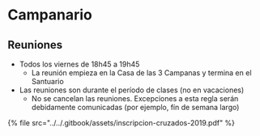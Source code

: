 # Campanario

## Reuniones

* Todos los viernes de 18h45 a 19h45
  * La reunión empieza en la Casa de las 3 Campanas y termina en el Santuario
* Las reuniones son durante el período de clases \(no en vacaciones\)
  * No se cancelan las reuniones. Excepciones a esta regla serán debidamente comunicadas \(por ejemplo, fín de semana largo\)

{% file src="../../.gitbook/assets/inscripcion-cruzados-2019.pdf" %}



